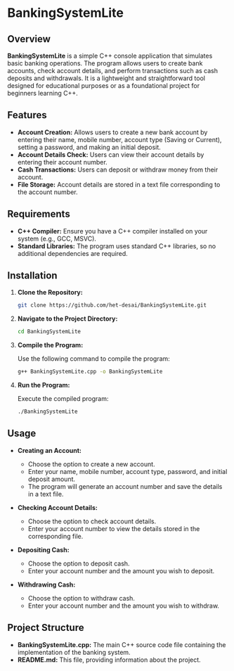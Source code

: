 # BankingSystemLite

## Overview

**BankingSystemLite** is a simple C++ console application that simulates basic banking operations. The program allows users to create bank accounts, check account details, and perform transactions such as cash deposits and withdrawals. It is a lightweight and straightforward tool designed for educational purposes or as a foundational project for beginners learning C++.

## Features

- **Account Creation:** Allows users to create a new bank account by entering their name, mobile number, account type (Saving or Current), setting a password, and making an initial deposit.
- **Account Details Check:** Users can view their account details by entering their account number.
- **Cash Transactions:** Users can deposit or withdraw money from their account.
- **File Storage:** Account details are stored in a text file corresponding to the account number.

## Requirements

- **C++ Compiler:** Ensure you have a C++ compiler installed on your system (e.g., GCC, MSVC).
- **Standard Libraries:** The program uses standard C++ libraries, so no additional dependencies are required.

## Installation

1. **Clone the Repository:**

   ```bash
   git clone https://github.com/het-desai/BankingSystemLite.git
   ```

2. **Navigate to the Project Directory:**

   ```bash
   cd BankingSystemLite
   ```

3. **Compile the Program:**

   Use the following command to compile the program:

   ```bash
   g++ BankingSystemLite.cpp -o BankingSystemLite
   ```

4. **Run the Program:**

   Execute the compiled program:

   ```bash
   ./BankingSystemLite
   ```

## Usage

- **Creating an Account:**
  - Choose the option to create a new account.
  - Enter your name, mobile number, account type, password, and initial deposit amount.
  - The program will generate an account number and save the details in a text file.

- **Checking Account Details:**
  - Choose the option to check account details.
  - Enter your account number to view the details stored in the corresponding file.

- **Depositing Cash:**
  - Choose the option to deposit cash.
  - Enter your account number and the amount you wish to deposit.

- **Withdrawing Cash:**
  - Choose the option to withdraw cash.
  - Enter your account number and the amount you wish to withdraw.

## Project Structure

- **BankingSystemLite.cpp:** The main C++ source code file containing the implementation of the banking system.
- **README.md:** This file, providing information about the project.